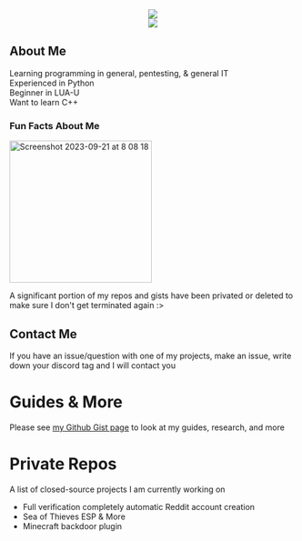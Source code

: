 <div align="center"">
 <img class="img" src="https://github-readme-stats.vercel.app//api?username=Nygosaki&count_private=true&show_icons=true&theme=midnight-purple&hide_border=true&&bg_color=00000000&text_color=6e93b5" /><br>
 <img class="img" src="https://github-readme-stats.vercel.app/api/top-langs/?username=Nygosaki&layout=compact&theme=midnight-purple&hide_border=true&bg_color=00000000&text_color=6e93b5" /><br>
</div>

## About Me
Learning programming in general, pentesting, & general IT   
Experienced in Python   
Beginner in LUA-U   
Want to learn C++   

### Fun Facts About Me   
<img width="250" alt="Screenshot 2023-09-21 at 8 08 18" src="https://github.com/Nygosaki/Nygosaki/assets/63132234/dbefdc34-c08d-4517-89d6-b3a77dd2a865">      

A significant portion of my repos and gists have been privated or deleted to make sure I don't get terminated again :>     

## Contact Me
If you have an issue/question with one of my projects, make an issue, write down your discord tag and I will contact you


# Guides & More
Please see [my Github Gist page](https://gist.github.com/Nygosaki) to look at my guides, research, and more

# Private Repos
A list of closed-source projects I am currently working on
- Full verification completely automatic Reddit account creation
- Sea of Thieves ESP & More
- Minecraft backdoor plugin
